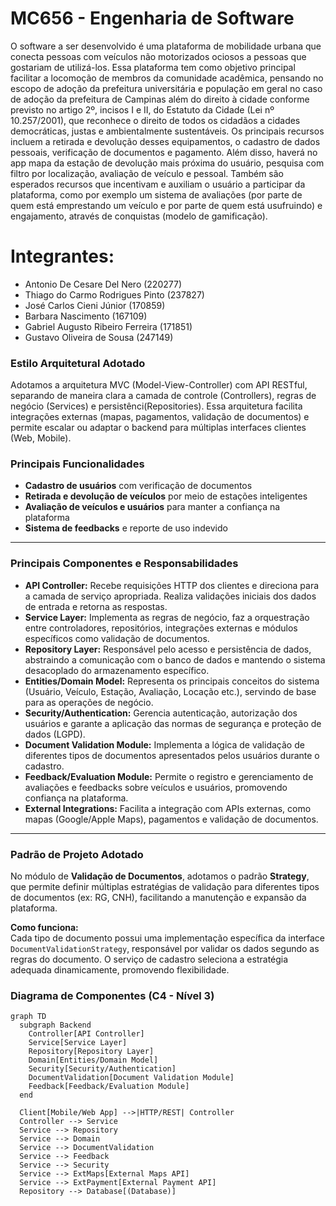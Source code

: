 # MC656 - Engenharia de Software

O software a ser desenvolvido é uma plataforma de mobilidade urbana que conecta pessoas 
com veículos não motorizados ociosos a pessoas que gostariam de utilizá-los. Essa plataforma tem 
como objetivo principal facilitar a locomoção de membros da comunidade acadêmica, pensando no 
escopo de adoção da prefeitura universitária e população em geral no caso de adoção da prefeitura 
de Campinas além do direito à cidade conforme previsto no artigo 2º, incisos I e II, do Estatuto da 
Cidade (Lei nº 10.257/2001), que reconhece o direito de todos os cidadãos a cidades democráticas, 
justas e ambientalmente sustentáveis. Os principais recursos incluem a retirada e devolução desses 
equipamentos, o cadastro de dados pessoais, verificação de documentos e pagamento. Além disso, 
haverá no app mapa da estação de devolução mais próxima do usuário, pesquisa com filtro por 
localização, avaliação de veículo e pessoal. Também são esperados recursos que incentivam e 
auxiliam o usuário a participar da plataforma, como por exemplo um sistema de avaliações (por parte 
de quem está emprestando um veículo e por parte de quem está usufruindo) e engajamento, através 
de conquistas (modelo de gamificação).

# Integrantes:

- Antonio De Cesare Del Nero (220277)
- Thiago do Carmo Rodrigues Pinto (237827)
- José Carlos Cieni Júnior (170859)
- Barbara Nascimento (167109)
- Gabriel Augusto Ribeiro Ferreira (171851)
- Gustavo Oliveira de Sousa (247149)


### Estilo Arquitetural Adotado
Adotamos a arquitetura MVC (Model-View-Controller) com API RESTful, separando de maneira clara a camada de controle (Controllers), regras de negócio (Services) e persistênci(Repositories). Essa arquitetura facilita integrações externas (mapas, pagamentos, validação de documentos) e permite escalar ou adaptar o backend para múltiplas interfaces clientes (Web, Mobile).

### Principais Funcionalidades

- **Cadastro de usuários** com verificação de documentos
- **Retirada e devolução de veículos** por meio de estações inteligentes
- **Avaliação de veículos e usuários** para manter a confiança na plataforma
- **Sistema de feedbacks** e reporte de uso indevido

---

### Principais Componentes e Responsabilidades

- **API Controller:** Recebe requisições HTTP dos clientes e direciona para a camada de serviço apropriada. Realiza validações iniciais dos dados de entrada e retorna as respostas.
- **Service Layer:** Implementa as regras de negócio, faz a orquestração entre controladores, repositórios, integrações externas e módulos específicos como validação de documentos.
- **Repository Layer:** Responsável pelo acesso e persistência de dados, abstraindo a comunicação com o banco de dados e mantendo o sistema desacoplado do armazenamento específico.
- **Entities/Domain Model:** Representa os principais conceitos do sistema (Usuário, Veículo, Estação, Avaliação, Locação etc.), servindo de base para as operações de negócio.
- **Security/Authentication:** Gerencia autenticação, autorização dos usuários e garante a aplicação das normas de segurança e proteção de dados (LGPD).
- **Document Validation Module:** Implementa a lógica de validação de diferentes tipos de documentos apresentados pelos usuários durante o cadastro.
- **Feedback/Evaluation Module:** Permite o registro e gerenciamento de avaliações e feedbacks sobre veículos e usuários, promovendo confiança na plataforma.
- **External Integrations:** Facilita a integração com APIs externas, como mapas (Google/Apple Maps), pagamentos e validação de documentos.

---


### Padrão de Projeto Adotado
No módulo de **Validação de Documentos**, adotamos o padrão **Strategy**, que permite definir múltiplas estratégias de validação para diferentes tipos de documentos (ex: RG, CNH), facilitando a manutenção e expansão da plataforma.

**Como funciona:**  
Cada tipo de documento possui uma implementação específica da interface `DocumentValidationStrategy`, responsável por validar os dados segundo as regras do documento. O serviço de cadastro seleciona a estratégia adequada dinamicamente, promovendo flexibilidade.

### Diagrama de Componentes (C4 - Nível 3)

```mermaid
graph TD
  subgraph Backend
    Controller[API Controller]
    Service[Service Layer]
    Repository[Repository Layer]
    Domain[Entities/Domain Model]
    Security[Security/Authentication]
    DocumentValidation[Document Validation Module]
    Feedback[Feedback/Evaluation Module]
  end

  Client[Mobile/Web App] -->|HTTP/REST| Controller
  Controller --> Service
  Service --> Repository
  Service --> Domain
  Service --> DocumentValidation
  Service --> Feedback
  Service --> Security
  Service --> ExtMaps[External Maps API]
  Service --> ExtPayment[External Payment API]
  Repository --> Database[(Database)]

